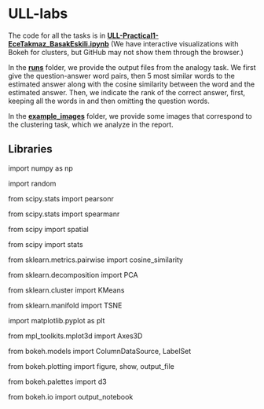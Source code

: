 # ULL-labs
The code for all the tasks is in __[ULL-Practical1-EceTakmaz_BasakEskili.ipynb](https://github.com/ecekt/ULL-lab-1/blob/master/ULL-Practical1-EceTakmaz_BasakEskili.ipynb)__ 
(We have interactive visualizations with Bokeh for clusters, but GitHub may not show them through the browser.)


In the __[runs](https://github.com/ecekt/ULL-lab-1/tree/master/runs)__ folder, we provide the output files from the analogy task. We first give the question-answer word pairs, then 5 most similar words to the estimated answer along with the cosine similarity between the word and the estimated answer. Then, we indicate the rank of the correct answer, first, keeping all the words in and then omitting the question words.


In the __[example_images](https://github.com/ecekt/ULL-lab-1/tree/master/example_images)__ folder, we provide some images that correspond to the clustering task, which we analyze in the report.


## Libraries

import numpy as np

import random


from scipy.stats import pearsonr

from scipy.stats import spearmanr

from scipy import spatial

from scipy import stats


from sklearn.metrics.pairwise import cosine_similarity

from sklearn.decomposition import PCA

from sklearn.cluster import KMeans

from sklearn.manifold import TSNE


import matplotlib.pyplot as plt


from mpl_toolkits.mplot3d import Axes3D


from bokeh.models import ColumnDataSource, LabelSet

from bokeh.plotting import figure, show, output_file

from bokeh.palettes import d3

from bokeh.io import output_notebook
